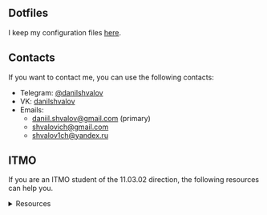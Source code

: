 ## Dotfiles

I keep my configuration files [here](https://github.com/danilshvalov/dotfiles).

## Contacts

If you want to contact me, you can use the following contacts:
- Telegram: [@danilshvalov](https://t.me/danilshvalov)
- VK: [danilshvalov](https://vk.com/danilshvalov)
- Emails:
  - [daniil.shvalov@gmail.com](mailto:daniil.shvalov@gmail.com) (primary)
  - [shvalovich@gmail.com](mailto:shvalovich@gmail.com)
  - [shvalov1ch@yandex.ru](mailto:shvalov1ch@yandex.ru)

## ITMO

If you are an ITMO student of the 11.03.02 direction, the following resources can help you.

<details>
  <summary>Resources</summary>

- [Discrete math](https://github.com/danilshvalov/discrete-math)
- [Web programming](https://github.com/danilshvalov/itmo-web-programming)
- [C++ programiing](https://github.com/danilshvalov/itmo-cpp-programming)
- [Computer networks](https://github.com/danilshvalov/itmo-computer-networks)
- [Infocom systems design](https://github.com/danilshvalov/itmo-infocom-systems-design)
- [Telecom networks](https://github.com/danilshvalov/itmo-telecom-networks)
- [Learning skills](https://github.com/danilshvalov/itmo-learning-skills)
- [Remote commands](https://github.com/danilshvalov/itmo-remote-commands)
- [Ecology](https://github.com/danilshvalov/itmo-ecology)
- [Databases](https://github.com/danilshvalov/itmo-databases)
- [Application programming](https://github.com/danilshvalov/itmo-application-programming)
- [Java programming](https://github.com/danilshvalov/itmo-java-programming)
- [System administration](https://github.com/danilshvalov/itmo-system-administration)
- [English ICT](https://github.com/danilshvalov/itmo-english-ict)
</details>


